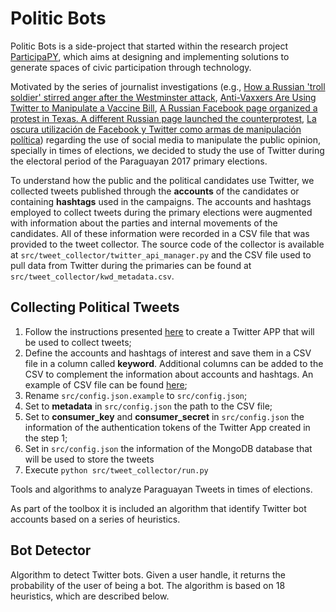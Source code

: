 # Politic Bots

Politic Bots is a side-project that started within the research project [ParticipaPY](http://participa.org.py/), which 
aims at designing and implementing solutions to generate spaces of civic participation through technology. 

Motivated by the series of journalist investigations (e.g., 
[How a Russian 'troll soldier' stirred anger after the Westminster attack](https://www.theguardian.com/uk-news/2017/nov/14/how-a-russian-troll-soldier-stirred-anger-after-the-westminster-attack), 
[Anti-Vaxxers Are Using Twitter to Manipulate a Vaccine Bill](https://www.wired.com/2015/06/antivaxxers-influencing-legislation/),
[A Russian Facebook page organized a protest in Texas. A different Russian page launched the counterprotest](https://www.texastribune.org/2017/11/01/russian-facebook-page-organized-protest-texas-different-russian-page-l/),
[La oscura utilización de Facebook y Twitter como armas de manipulación política](https://elpais.com/tecnologia/2017/10/19/actualidad/1508426945_013246.html)) 
regarding the use of social media to manipulate the public opinion, specially in times of elections, we decided to 
study the use of Twitter during the electoral period of the Paraguayan 2017 primary elections.  

To understand how the public and the political candidates use Twitter, we collected tweets published through 
the **accounts** of the candidates or containing **hashtags** used in the campaigns. The accounts
and hashtags employed to collect tweets during the primary elections were augmented with information about the
parties and internal movements of the candidates. All of these information were recorded in a CSV file that was 
provided to the tweet collector. The source code of the collector is available at `src/tweet_collector/twitter_api_manager.py` and
the CSV file used to pull data from Twitter during the primaries can be found at `src/tweet_collector/kwd_metadata.csv`.



## Collecting Political Tweets

1. Follow the instructions presented [here](https://developer.twitter.com/en/docs/basics/developer-portal/guides/apps) 
to create a Twitter APP that will be used to collect tweets;  
2. Define the accounts and hashtags of interest and save them in a CSV file in a column called **keyword**. 
Additional columns can be added to the CSV to complement the information about accounts and hashtags. 
An example of CSV file can be found [here](https://github.com/ParticipaPY/politic-bots/blob/master/src/tweet_collector/kwd_metadata.csv);
3. Rename `src/config.json.example` to `src/config.json`;
4. Set to **metadata** in `src/config.json` the path to the CSV file; 
5. Set to **consumer_key** and **consumer_secret** in `src/config.json` the information of the authentication tokens 
of the Twitter App created in the step 1;
6. Set in `src/config.json` the information of the MongoDB database that will be used to store the tweets
7. Execute `python src/tweet_collector/run.py`


Tools and algorithms to analyze Paraguayan Tweets in times of elections. 

As part of the toolbox it is included an algorithm that identify Twitter bot accounts based on a series of heuristics.


## Bot Detector

Algorithm to detect Twitter bots. Given a user handle, it returns the probability of the user of being a bot. The algorithm is based on 18 heuristics, which are described below.

